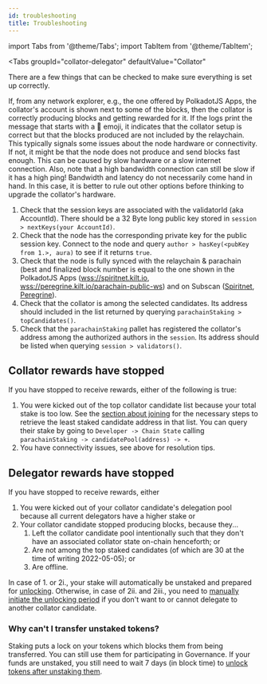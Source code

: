 ```yaml
---
id: troubleshooting
title: Troubleshooting
---
```


import Tabs from '@theme/Tabs';
import TabItem from '@theme/TabItem';

<Tabs
  groupId="collator-delegator"
  defaultValue="Collator"
>
<TabItem value="Collator" label="Collator">

There are a few things that can be checked to make sure everything is set up correctly.

If, from any network explorer, e.g., the one offered by PolkadotJS Apps, the collator's account is shown next to some of the blocks, then the collator is correctly producing blocks and getting rewarded for it.
If the logs print the message that starts with a :gift: emoji, it indicates that the collator setup is correct but that the blocks produced are not included by the relaychain.
This typically signals some issues about the node hardware or connectivity.
If not, it might be that the node does not produce and send blocks fast enough.
This can be caused by slow hardware or a slow internet connection.
Also, note that a high bandwidth connection can still be slow if it has a high ping!
Bandwidth and latency do not necessarily come hand in hand.
In this case, it is better to rule out other options before thinking to upgrade the collator's hardware.

1. Check that the session keys are associated with the validatorId (aka AccountId).
There should be a 32 Byte long public key stored in `session > nextKeys(your AccountId)`.
2. Check that the node has the corresponding private key for the public session key.
Connect to the node and query `author > hasKey(<pubKey from 1.>, aura)` to see if it returns `true`.
3. Check that the node is fully synced with the relaychain & parachain (best and finalized block number is equal to the one shown in the PolkadotJS Apps ([wss://spiritnet.kilt.io](https://polkadot.js.org/apps/?rpc=wss%3A%2F%2Fkilt-rpc.dwellir.com#/explorer), [wss://peregrine.kilt.io/parachain-public-ws](https://polkadot.js.org/apps/?rpc=wss%3A%2F%2Fperegrine-stg.kilt.io%2Fpara-public-ws#/explorer)) and on Subscan ([Spiritnet](https://spiritnet.subscan.io/), [Peregrine](https://kilt-testnet.subscan.io/)).
4. Check that the collator is among the selected candidates.
Its address should included in the list returned by querying `parachainStaking > topCandidates()`.
5. Check that the `parachainStaking` pallet has registered the collator's address among the authorized authors in the `session`.
Its address should be listed when querying `session > validators()`.

## Collator rewards have stopped

If you have stopped to receive rewards, either of the following is true:
1. You were kicked out of the top collator candidate list because your total stake is too low.
    See the [section about joining](./01_become_a_collator/05_join_collators.md#check-your-position-in-the-collators-queue) for the necessary steps to retrieve the least staked candidate address in that list.
    You can query their stake by going to `Developer -> Chain State` calling `parachainStaking -> candidatePool(address) -> +`.
2. You have connectivity issues, see above for resolution tips.

</TabItem>
<TabItem value="Delegator" label="Delegator">

## Delegator rewards have stopped

If you have stopped to receive rewards, either
1. You were kicked out of your collator candidate's delegation pool because all current delegators have a higher stake or
2. Your collator candidate stopped producing blocks, because they...
   1. Left the collator candidate pool intentionally such that they don't have an associated collator state on-chain henceforth; or
   2. Are not among the top staked candidates (of which are 30 at the time of writing 2022-05-05); or
   3. Are offline.

In case of 1. or 2i., your stake will automatically be unstaked and prepared for [unlocking](./04_unlock_unstaked.md).
Otherwise, in case of 2ii. and 2iii., you need to [manually initiate the unlocking period](./03_delegate/05_exit.md/) if you don't want to or cannot delegate to another collator candidate.
</TabItem>
</Tabs>

### Why can't I transfer unstaked tokens?

Staking puts a lock on your tokens which blocks them from being transferred.
You can still use them for participating in Governance.
If your funds are unstaked, you still need to wait 7 days (in block time) to [unlock tokens after unstaking them](./04_unlock_unstaked.md).